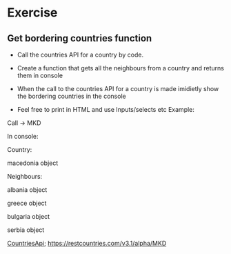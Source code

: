 # Exercise

## Get bordering countries function

* Call the countries API for a country by code.
* Create a function that gets all the neighbours from a country and returns them in console
* When the call to the countries API for a country is made imidietly show the bordering countries in the console

* Feel free to print in HTML and use Inputs/selects etc
Example:

Call -> MKD

In console:

Country:

macedonia object

Neighbours:

albania object

greece object

bulgaria object

serbia object

[CountriesApi](https://restcountries.com/);
https://restcountries.com/v3.1/alpha/MKD